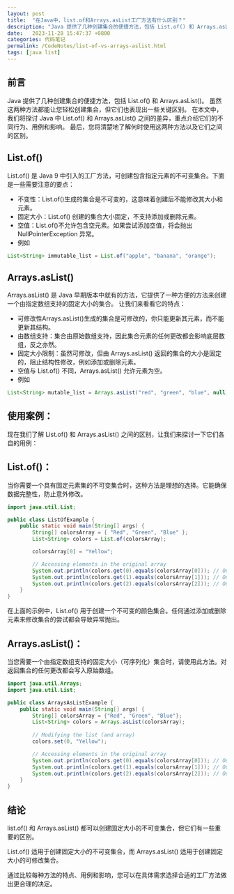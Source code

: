 ```yaml
---
layout: post
title:  "在Java中，list.of和Arrays.asList工厂方法有什么区别？"
description: "Java 提供了几种创建集合的便捷方法，包括 List.of() 和 Arrays.asList()。虽然这两种方法都能让您轻松创建集合，但它们也表现出一些关键区别。在本文中，我们将探讨 Java 中 List.of() 和 Arrays.asList() 之间的差异，重点介绍它们的不同行为、用例和影响。最后，您将清楚地了解何时使用这两种方法以及它们之间的区别。"
date:   2023-11-28 15:47:37 +0800
categories: 代码笔记
permalink: /CodeNotes/list-of-vs-arrays-aslist.html
tags: [java list]
---
```


## 前言
Java 提供了几种创建集合的便捷方法，包括 List.of() 和 Arrays.asList()。
虽然这两种方法都能让您轻松创建集合，但它们也表现出一些关键区别。
在本文中，我们将探讨 Java 中 List.of() 和 Arrays.asList() 之间的差异，重点介绍它们的不同行为、用例和影响。
最后，您将清楚地了解何时使用这两种方法以及它们之间的区别。
## List.of()
List.of() 是 Java 9 中引入的工厂方法，可创建包含指定元素的不可变集合。下面是一些需要注意的要点：

* 不变性：List.of()生成的集合是不可变的，这意味着创建后不能修改其大小和元素。
* 固定大小：List.of() 创建的集合大小固定，不支持添加或删除元素。
* 空值：List.of()不允许包含空元素。如果尝试添加空值，将会抛出 NullPointerException 异常。
* 例如

```java
List<String> immutable_list = List.of("apple", "banana", "orange");
```

## Arrays.asList()

Arrays.asList() 是 Java 早期版本中就有的方法，它提供了一种方便的方法来创建一个由指定数组支持的固定大小的集合。
让我们来看看它的特点：

* 可修改性Arrays.asList()生成的集合是可修改的，你只能更新其元素，而不能更新其结构。
* 由数组支持：集合由原始数组支持，因此集合元素的任何更改都会影响底层数组，反之亦然。
* 固定大小限制：虽然可修改，但由 Arrays.asList() 返回的集合的大小是固定的，阻止结构性修改，例如添加或删除元素。
* 空值与 List.of() 不同，Arrays.asList() 允许元素为空。
* 例如

```java
List<String> mutable_list = Arrays.asList("red", "green", "blue", null);
```

## 使用案例：

现在我们了解 List.of() 和 Arrays.asList() 之间的区别，让我们来探讨一下它们各自的用例：

## List.of()：

当你需要一个具有固定元素集的不可变集合时，这种方法是理想的选择。它能确保数据完整性，防止意外修改。

```java
import java.util.List;

public class ListOfExample {
    public static void main(String[] args) {
        String[] colorsArray = { "Red", "Green", "Blue" };
        List<String> colors = List.of(colorsArray);

        colorsArray[0] = "Yellow";

        // Accessing elements in the original array
        System.out.println(colors.get(0).equals(colorsArray[0])); // Output: false
        System.out.println(colors.get(1).equals(colorsArray[1])); // Output: true
        System.out.println(colors.get(2).equals(colorsArray[2])); // Output: true
    }
}
```

在上面的示例中，List.of() 用于创建一个不可变的颜色集合。任何通过添加或删除元素来修改集合的尝试都会导致异常抛出。

## Arrays.asList()：

当您需要一个由指定数组支持的固定大小（可序列化）集合时，请使用此方法。对返回集合的任何更改都会写入原始数组。

```java
import java.util.Arrays;
import java.util.List;

public class ArraysAsListExample {
    public static void main(String[] args) {
        String[] colorsArray = {"Red", "Green", "Blue"};
        List<String> colors = Arrays.asList(colorsArray);
        
        // Modifying the list (and array)
        colors.set(0, "Yellow");

        // Accessing elements in the original array
        System.out.println(colors.get(0).equals(colorsArray[0])); // Output: true
        System.out.println(colors.get(1).equals(colorsArray[1])); // Output: true
        System.out.println(colors.get(2).equals(colorsArray[2])); // Output: true
    }
}
```

## 结论
list.of() 和 Arrays.asList() 都可以创建固定大小的不可变集合，但它们有一些重要的区别。

List.of() 适用于创建固定大小的不可变集合，而 Arrays.asList() 适用于创建固定大小的可修改集合。

通过比较每种方法的特点、用例和影响，您可以在具体需求选择合适的工厂方法做出更合理的决定。
